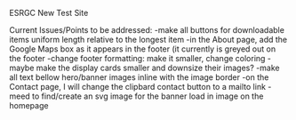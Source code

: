 ESRGC New Test Site

Current Issues/Points to be addressed:
  -make all buttons for downloadable items uniform length relative to the longest item
  -in the About page, add the Google Maps box as it appears in the footer (it currently is greyed out on the footer 
  -change footer formatting: make it smaller, change coloring
  -maybe make the display cards smaller and downsize their images?
  -make all text bellow hero/banner images inline with the image border
  -on the Contact page, I will change the clipbard contact button to a mailto link
  -meed to find/create an svg image for the banner load in image on the homepage
